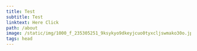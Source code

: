 ```yaml
---
title: Test
subtitle: Test
linktext: Here Click
path: /about
image: /static/img/1000_f_235305251_9ksykyo9dkeyjcuo0tyxcljswmako30o.jpg
tags: head
---
```

